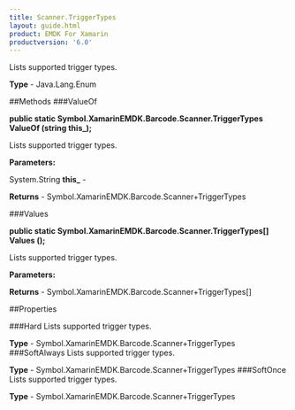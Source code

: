 ```yaml
---
title: Scanner.TriggerTypes
layout: guide.html
product: EMDK For Xamarin 
productversion: '6.0' 
---
```

Lists supported trigger types.

**Type** - Java.Lang.Enum

##Methods
###ValueOf

**public static Symbol.XamarinEMDK.Barcode.Scanner.TriggerTypes ValueOf (string this_);**

Lists supported trigger types.

**Parameters:**

System.String **this_**  - 
        

**Returns** - Symbol.XamarinEMDK.Barcode.Scanner+TriggerTypes

###Values

**public static Symbol.XamarinEMDK.Barcode.Scanner.TriggerTypes[] Values ();**

Lists supported trigger types.

**Parameters:**

**Returns** - Symbol.XamarinEMDK.Barcode.Scanner+TriggerTypes[]

##Properties

###Hard
Lists supported trigger types.

**Type** - Symbol.XamarinEMDK.Barcode.Scanner+TriggerTypes
###SoftAlways
Lists supported trigger types.

**Type** - Symbol.XamarinEMDK.Barcode.Scanner+TriggerTypes
###SoftOnce
Lists supported trigger types.

**Type** - Symbol.XamarinEMDK.Barcode.Scanner+TriggerTypes
